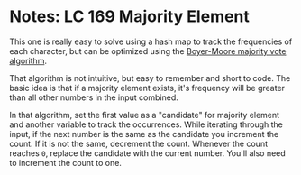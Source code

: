# Notes: LC 169 Majority Element

This one is really easy to solve using a hash map to track the frequencies of
each character, but can be optimized using the
[Boyer-Moore majority vote algorithm](https://en.wikipedia.org/wiki/Boyer%E2%80%93Moore_majority_vote_algorithm).

That algorithm is not intuitive, but easy to remember and short to code. The
basic idea is that if a majority element exists, it's frequency will be greater
than all other numbers in the input combined.

In that algorithm, set the first value as a "candidate" for majority element and
another variable to track the occurrences. While iterating through the input, if
the next number is the same as the candidate you increment the count. If it is
not the same, decrement the count. Whenever the count reaches `0`, replace the
candidate with the current number. You'll also need to increment the count to
one.
